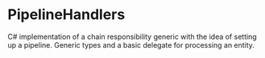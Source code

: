 # PipelineHandlers
C# implementation of a chain responsibility generic with the idea of setting up a pipeline. Generic types and a basic delegate for processing an entity.
